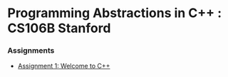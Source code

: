 # Programming Abstractions in C++ : CS106B Stanford

### Assignments
- [Assignment 1: Welcome to C++](http://web.stanford.edu/class/archive/cs/cs106b/cs106b.1136/handouts/050%20Assignment%201.pdf)

